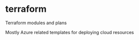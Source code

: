 # terraform
Terraform modules and plans

Mostly Azure related templates for deploying cloud resources

